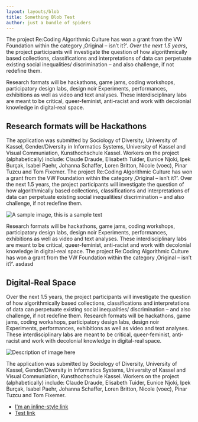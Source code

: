 ```yaml
---
layout: layouts/blob
title: Something Blob Test
author: just a bundle of spiders
---
```


The project Re:Coding Algorithmic Culture has won a grant from the VW Foundation within the category ‚Original – isn’t it?’. *Over the next 1.5 years*, the project participants will investigate the question of how algorithmically based collections, classifications and interpretations of data can perpetuate existing social inequalities/ discrimination – and also challenge, if not redefine them.

Research formats will be hackathons, game jams, coding workshops, participatory design labs, design noir Experiments, performances, exhibitions as well as video and text analyses. These interdisciplinary labs are meant to be critical, queer-feminist, anti-racist and work with decolonial knowledge in digital-real space.

## Research formats will be Hackathons

The application was submitted by Sociology of Diversity, University of Kassel, Gender/Diversity in Informatics Systems, University of Kassel and Visual Communiation, Kunsthochschule Kassel.
Workers on the project (alphabetically) include: Claude Draude, Elisabeth Tuider, Eunice Njoki, Ipek Burçak, Isabel Paehr, Johanna Schaffer, Loren Britton, Nicole (voec), Pinar Tuzcu and Tom Fixemer. The project Re:Coding Algorithmic Culture has won a grant from the VW Foundation within the category ‚Original – isn’t it?’. Over the next 1.5 years, the project participants will investigate the question of how algorithmically based collections, classifications and interpretations of data can perpetuate existing social inequalities/ discrimination – and also challenge, if not redefine them.

![A sample image, this is a sample text](/img/test.png)

Research formats will be hackathons, game jams, coding workshops, participatory design labs, design noir Experiments, performances, exhibitions as well as video and text analyses. These interdisciplinary labs are meant to be critical, queer-feminist, anti-racist and work with decolonial knowledge in digital-real space. The project Re:Coding Algorithmic Culture has won a grant from the VW Foundation within the category ‚Original – isn’t it?’.
asdasd

## Digital-Real Space

Over the next 1.5 years, the project participants will investigate the question of how algorithmically based collections, classifications and interpretations of data can perpetuate existing social inequalities/ discrimination – and also challenge, if not redefine them. Research formats will be hackathons, game jams, coding workshops, participatory design labs, design noir Experiments, performances, exhibitions as well as video and text analyses. These interdisciplinary labs are meant to be critical, queer-feminist, anti-racist and work with decolonial knowledge in digital-real space.

![Description of image here](/img/test2.png)

The application was submitted by Sociology of Diversity, University of Kassel, Gender/Diversity in Informatics Systems, University of Kassel and Visual Communiation, Kunsthochschule Kassel. Workers on the project (alphabetically) include: Claude Draude, Elisabeth Tuider, Eunice Njoki, Ipek Burçak, Isabel Paehr, Johanna Schaffer, Loren Britton, Nicole (voec), Pinar Tuzcu and Tom Fixemer.

* [I'm an inline-style link](r-calc.net)  
* [Test link](r-calc.net)